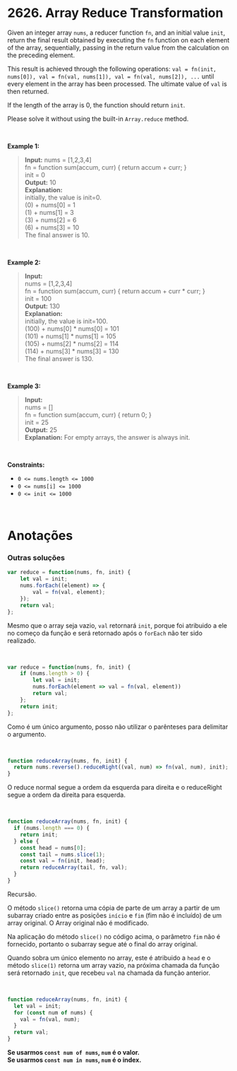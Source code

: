 # 2626. Array Reduce Transformation

Given an integer array `nums`, a reducer function `fn`, and an initial value `init`, return the final result obtained by executing the `fn` function on each element of the array, sequentially, passing in the return value from the calculation on the preceding element.

This result is achieved through the following operations: `val = fn(init, nums[0]), val = fn(val, nums[1]), val = fn(val, nums[2]), ...` until every element in the array has been processed. The ultimate value of `val` is then returned.

If the length of the array is 0, the function should return `init`.

Please solve it without using the built-in `Array.reduce` method.

<br>

**Example 1:**

> **Input:** 
> nums = [1,2,3,4]  
> fn = function sum(accum, curr) { return accum + curr; }  
> init = 0  
> **Output:** 10  
> **Explanation:**  
> initially, the value is init=0.  
> (0) + nums[0] = 1  
> (1) + nums[1] = 3  
> (3) + nums[2] = 6  
> (6) + nums[3] = 10  
> The final answer is 10.  

<br>

**Example 2:**

> **Input:**  
> nums = [1,2,3,4]  
> fn = function sum(accum, curr) { return accum + curr * curr; }  
> init = 100  
> **Output:** 130  
> **Explanation:**  
> initially, the value is init=100.  
> (100) + nums[0] * nums[0] = 101  
> (101) + nums[1] * nums[1] = 105  
> (105) + nums[2] * nums[2] = 114  
> (114) + nums[3] * nums[3] = 130  
> The final answer is 130.  

<br>

**Example 3:**

> **Input:**  
> nums = []  
> fn = function sum(accum, curr) { return 0; }  
> init = 25  
> **Output:** 25  
> **Explanation:** For empty arrays, the answer is always init.  

<br>

**Constraints:**

- `0 <= nums.length <= 1000`  
- `0 <= nums[i] <= 1000`  
- `0 <= init <= 1000`  

<br>

# Anotações

### Outras soluções

```js
var reduce = function(nums, fn, init) {
    let val = init;
    nums.forEach((element) => {
        val = fn(val, element);
    });
    return val;
};
```

Mesmo que o array seja vazio, `val` retornará `init`, porque foi atribuido a ele no começo da função e será retornado após o `forEach` não ter sido realizado.  

<br>

```js
var reduce = function(nums, fn, init) {
    if (nums.length > 0) {
        let val = init;
        nums.forEach(element => val = fn(val, element))
        return val;
    };
    return init;
};
```

Como é um único argumento, posso não utilizar o parênteses para delimitar o argumento.

<br>

```js
function reduceArray(nums, fn, init) {
  return nums.reverse().reduceRight((val, num) => fn(val, num), init);
}
```

O reduce normal segue a ordem da esquerda para direita e o reduceRight segue a ordem da direita para esquerda.  

<br>

```js
function reduceArray(nums, fn, init) {
  if (nums.length === 0) {
    return init;
  } else {
    const head = nums[0];
    const tail = nums.slice(1);
    const val = fn(init, head);
    return reduceArray(tail, fn, val);
  }
}
```

Recursão.  

O método `slice()` retorna uma cópia de parte de um array a partir de um subarray criado entre as posições `início` e `fim` (fim não é incluído) de um array original. O Array original não é modificado.  

Na aplicação do método `slice()` no código acima, o parâmetro `fim` não é fornecido, portanto o subarray segue até o final do array original.  

Quando sobra um único elemento no array, este é atribuido a `head` e o método `slice(1)` retorna um array vazio, na próxima chamada da função será retornado `init`, que recebeu `val` na chamada da função anterior.  

<br>

```js
function reduceArray(nums, fn, init) {
  let val = init;
  for (const num of nums) {
    val = fn(val, num);
  }
  return val;
}
```

**Se usarmos `const num of nums`, `num` é o valor.**  
**Se usarmos `const num in nums`, `num` é o index.**  